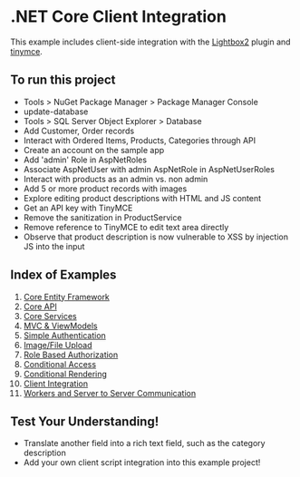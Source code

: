 # .NET Core Client Integration
This example includes client-side integration with the [Lightbox2](https://lokeshdhakar.com/projects/lightbox2/) plugin and [tinymce](https://www.tiny.cloud/).

## To run this project
- Tools > NuGet Package Manager > Package Manager Console
- update-database
- Tools > SQL Server Object Explorer > Database
- Add Customer, Order records
- Interact with Ordered Items, Products, Categories through API
- Create an account on the sample app
- Add 'admin' Role in AspNetRoles
- Associate AspNetUser with admin AspNetRole in AspNetUserRoles
- Interact with products as an admin vs. non admin
- Add 5 or more product records with images
- Explore editing product descriptions with HTML and JS content
- Get an API key with TinyMCE
- Remove the sanitization in ProductService
- Remove reference to TinyMCE to edit text area directly
- Observe that product description is now vulnerable to XSS by injection JS into the input
  

## Index of Examples
1. [Core Entity Framework](https://github.com/christinebittle/CoreEntityFramework)
2. [Core API](https://github.com/christinebittle/CoreAPI)
3. [Core Services](https://github.com/christinebittle/CoreServices)
4. [MVC & ViewModels](https://github.com/christinebittle/OnlineStore)
5. [Simple Authentication](https://github.com/christinebittle/OnlineStore/tree/Authentication1)
6. [Image/File Upload](https://github.com/christinebittle/OnlineStore/tree/product-image-upload)
7. [Role Based Authorization](https://github.com/christinebittle/OnlineStore/tree/Authentication2)
8. [Conditional Access](https://github.com/christinebittle/OnlineStore/tree/conditional-access)
9. [Conditional Rendering](https://github.com/christinebittle/OnlineStore/tree/conditional-rendering)
10. [Client Integration](https://github.com/christinebittle/OnlineStore/tree/client-integration)
11. [Workers and Server to Server Communication](https://github.com/christinebittle/OnlineStore/tree/worker)

## Test Your Understanding!
- Translate another field into a rich text field, such as the category description
- Add your own client script integration into this example project!

